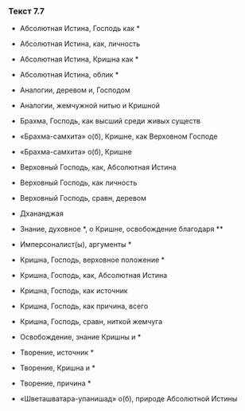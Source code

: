 ### Текст 7.7

- Абсолютная Истина, Господь как *

- Абсолютная Истина, как, личность

- Абсолютная Истина, Кришна как *

- Абсолютная Истина, облик *

- Аналогии, деревом и, Господом

- Аналогии, жемчужной нитью и Кришной

- Брахма, Господь, как высший среди живых существ

- «Брахма-самхита» о(б), Кришне, как Верховном Господе

- «Брахма-самхита» о(б), Кришне

- Верховный Господь, как, Абсолютная Истина

- Верховный Господь, как личность

- Верховный Господь, сравн, деревом

- Дхананджая

- Знание, духовное *, о Кришне, освобождение благодаря **

- Имперсоналист(ы), аргументы *

- Кришна, Господь, верховное положение *

- Кришна, Господь, как, Абсолютная Истина

- Кришна, Господь, как источник

- Кришна, Господь, как причина, всего

- Кришна, Господь, сравн, ниткой жемчуга

- Освобождение, знание Кришны и *

- Творение, источник *

- Творение, Кришна и *

- Творение, причина *

- «Шветашватара-упанишад» о(б), природе Абсолютной Истины
	
